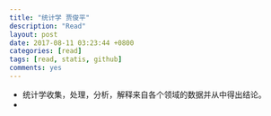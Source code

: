 ```yaml
---
title: "统计学 贾俊平"
description: "Read"
layout: post
date: 2017-08-11 03:23:44 +0800
categories: [read]
tags: [read, statis, github]
comments: yes
---
```

* 统计学收集，处理，分析，解释来自各个领域的数据并从中得出结论。
* 
